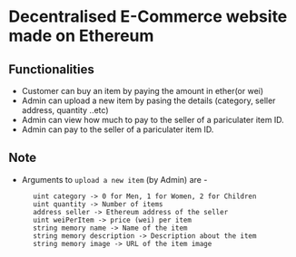 # Decentralised E-Commerce website made on Ethereum

## Functionalities
- Customer can buy an item by paying the amount in ether(or wei)
- Admin can upload a new item by pasing the details (category, seller address, quantity ..etc)
- Admin can view how much to pay to the seller of a pariculater item ID.
- Admin can pay to the seller of a pariculater item ID.

## Note
- Arguments to `upload a new item` (by Admin) are -
```
      uint category -> 0 for Men, 1 for Women, 2 for Children 
      uint quantity -> Number of items
      address seller -> Ethereum address of the seller
      uint weiPerItem -> price (wei) per item
      string memory name -> Name of the item
      string memory description -> Description about the item
      string memory image -> URL of the item image
```
